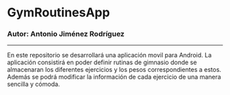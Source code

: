 # GymRoutinesApp

### Autor: Antonio Jiménez Rodríguez

---

En este repositorio se desarrollará una aplicación movil para Android. La aplicación consistirá en poder definir rutinas de gimnasio donde se almacenaran los diferentes ejercicios y los pesos correspondientes a estos. Además se podrá modificar la información de cada ejercicio de una manera sencilla y cómoda.

